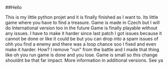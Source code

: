##Hello 

This is my little python projet and it is finally finished as I want to. 
Its little game where you have to find a treasure. 
Game is made in Czech but I will do International version too in the future Game is finally playable without any issues. 
I have to make it harder since last patch I got issues because it cannot be done or like it could be but you can drop into a spam issues of ohh you find a enemy and there was a loop chance soo I fixed and even make it harder. How? I remove "run" from the battle and I made that thing like oh you run game is done and you lose. 
Game is small so this change shouldnt be that far impact. More information in additional versions. See ya
